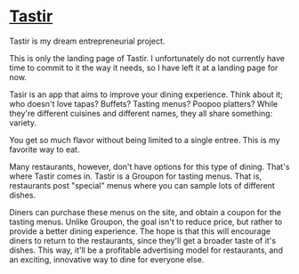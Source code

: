 # [Tastir](tastir.herokuapp.com)

Tastir is my dream entrepreneurial project. 

This is only the landing page of Tastir. I unfortunately do not currently have time to commit to it the way it needs, so I have left it at a landing page for now. 

Tasir is an app that aims to improve your dining experience. Think about it; who doesn't love tapas? Buffets? Tasting menus? Poopoo platters? While they're different cuisines and different names, they all share something: variety. 

You get so much flavor without being limited to a single entree. This is my favorite way to eat. 

Many restaurants, however, don't have options for this type of dining. That's where Tastir comes in. Tastir is a Groupon for tasting menus. That is, restaurants post "special" menus where you can sample lots of different dishes. 

Diners can purchase these menus on the site, and obtain a coupon for the tasting menus. Unlike Groupon, the goal isn't to reduce price, but rather to provide a better dining experience. The hope is that this will encourage diners to return to the restaurants, since they'll get a broader taste of it's dishes. This way, it'll be a profitable advertising model for restaurants, and an exciting, innovative way to dine for everyone else. 